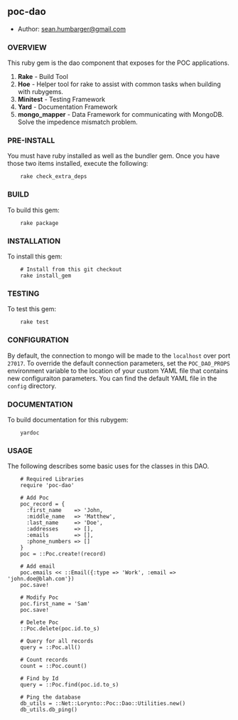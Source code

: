 ## poc-dao

* Author:  <sean.humbarger@gmail.com>

### OVERVIEW
This ruby gem is the dao component that exposes for the POC applications.

1. **Rake** - Build Tool
2. **Hoe** - Helper tool for rake to assist with common tasks when building with rubygems.
3. **Minitest** - Testing Framework
4. **Yard** - Documentation Framework
5. **mongo_mapper** - Data Framework for communicating with MongoDB.  Solve the impedence mismatch problem.

### PRE-INSTALL
You must have ruby installed as well as the bundler gem.  Once you have those two items installed, execute the following:

        rake check_extra_deps

### BUILD
To build this gem:

        rake package

### INSTALLATION
To install this gem:

        # Install from this git checkout
        rake install_gem

### TESTING
To test this gem:

        rake test

### CONFIGURATION
By default, the connection to mongo will be made to the `localhost` over port `27017`.  To override the default
connection parameters, set the `POC_DAO_PROPS` environment variable to the location of your custom YAML file that
contains new configuraiton parameters.  You can find the default YAML file in the `config` directory.

### DOCUMENTATION
To build documentation for this rubygem:

        yardoc

### USAGE
The following describes some basic uses for the classes in this DAO.

        # Required Libraries
        require 'poc-dao'

        # Add Poc
        poc_record = {
          :first_name    => 'John,
          :middle_name   => 'Matthew',
          :last_name     => 'Doe',
          :addresses     => [],
          :emails        => [],
          :phone_numbers => []
        }
        poc = ::Poc.create!(record)

        # Add email
        poc.emails << ::Email({:type => 'Work', :email => 'john.doe@blah.com'})
        poc.save!

        # Modify Poc
        poc.first_name = 'Sam'
        poc.save!

        # Delete Poc
        ::Poc.delete(poc.id.to_s)

        # Query for all records
        query = ::Poc.all()

        # Count records
        count = ::Poc.count()

        # Find by Id
        query = ::Poc.find(poc.id.to_s)

        # Ping the database
        db_utils = ::Net::Lorynto::Poc::Dao::Utilities.new()
        db_utils.db_ping()



